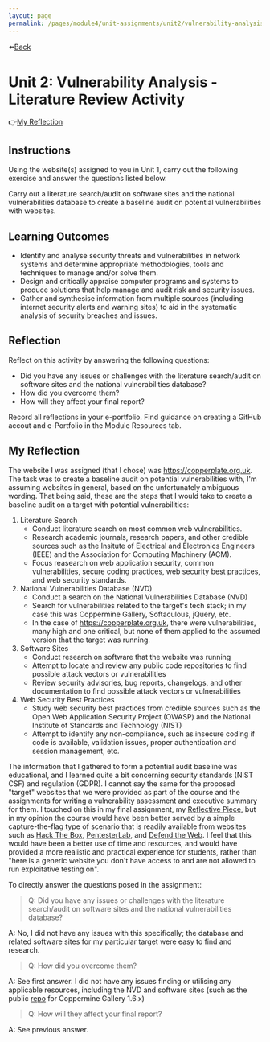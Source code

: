 ```yaml
---
layout: page
permalink: /pages/module4/unit-assignments/unit2/vulnerability-analysis-literature-review.html
---
```


⬅️[Back](/pages/module4/unit-assignments/unit2/m4u2.html)

# Unit 2: Vulnerability Analysis - Literature Review Activity

👉[My Reflection](#my-reflection)


## Instructions

Using the website(s) assigned to you in Unit 1, carry out the following exercise and answer the questions listed below.

Carry out a literature search/audit on software sites and the national vulnerabilities database to create a baseline audit on potential vulnerabilities with websites.

## Learning Outcomes

- Identify and analyse security threats and vulnerabilities in network systems and determine appropriate methodologies, tools and techniques to manage and/or solve them.
- Design and critically appraise computer programs and systems to produce solutions that help manage and audit risk and security issues.
- Gather and synthesise information from multiple sources (including internet security alerts and warning sites) to aid in the systematic analysis of security breaches and issues.

## Reflection

Reflect on this activity by answering the following questions:
- Did you have any issues or challenges with the literature search/audit on software sites and the national vulnerabilities database?
- How did you overcome them?
- How will they affect your final report?

Record all reflections in your e-portfolio. Find guidance on creating a GitHub accout and e-Portfolio in the Module Resources tab.

## My Reflection

The website I was assigned (that I chose) was https://copperplate.org.uk. The task was to create a baseline audit on potential vulnerabilities with, I'm assuming websites in general, based on the unfortunately ambiguous wording. That being said, these are the steps that I would take to create a baseline audit on a target with potential vulnerabilities:

1. Literature Search
    - Conduct literature search on most common web vulnerabilities.
    - Research academic journals, research papers, and other credible sources such as the Insitute of Electrical and Electronics Engineers (IEEE) and the Association for Computing Machinery (ACM).
    - Focus reasearch on web application security, common vulnerabilities, secure coding practices, web security best practices, and web security standards.
2. National Vulnerabilities Database (NVD)
    - Conduct a search on the National Vulnerabilities Database (NVD)
    - Search for vulnerabilities related to the target's tech stack; in my case this was Coppermine Gallery, Softaculous, jQuery, etc.
    - In the case of https://copperplate.org.uk, there were vulnerabilities, many high and one critical, but none of them applied to the assumed version that the target was running.
3. Software Sites
    - Conduct research on software that the website was running
    - Attempt to locate and review any public code repositories to find possible attack vectors or vulnerabilities
    - Review security advisories, bug reports, changelogs, and other documentation to find possible attack vectors or vulnerabilities
4. Web Security Best Practices
    - Study web security best practices from credible sources such as the Open Web Application Security Project (OWASP) and the National Institute of Standards and Technology (NIST)
    - Attempt to identify any non-compliance, such as insecure coding if code is available, validation issues, proper authentication and session management, etc.

The information that I gathered to form a potential audit baseline was educational, and I learned quite a bit concerning security standards (NIST CSF) and regulation (GDPR). I cannot say the same for the proposed "target" websites that we were provided as part of the course and the assignments for writing a vulnerability assessment and executive summary for them. I touched on this in my final assignment, my [Reflective Piece](/pages/module4/assignment3/m4a3.html), but in my opinion the course would have been better served by a simple capture-the-flag type of scenario that is readily available from websites such as [Hack The Box](https://www.hackthebox.com/hacker/ctf), [PentesterLab](https://pentesterlab.com/), and [Defend the Web](https://defendtheweb.net/). I feel that this would have been a better use of time and resources, and would have provided a more realistic and practical experience for students, rather than "here is a generic website you don't have access to and are not allowed to run exploitative testing on".

To directly answer the questions posed in the assignment:

>Q: Did you have any issues or challenges with the literature search/audit on software sites and the national vulnerabilities database?

A: No, I did not have any issues with this specifically; the database and related software sites for my particular target were easy to find and research.

>Q: How did you overcome them?

A: See first answer. I did not have any issues finding or utilising any applicable resources, including the NVD and software sites (such as the public [repo](https://github.com/coppermine-gallery/cpg1.6.x) for Coppermine Gallery 1.6.x)

>Q: How will they affect your final report?

A: See previous answer.
